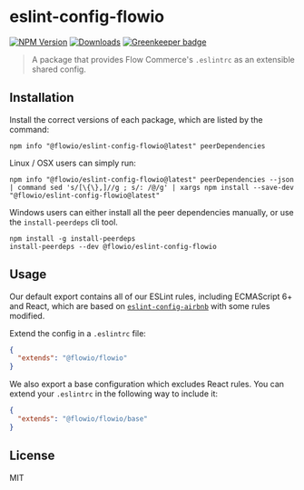 # eslint-config-flowio

[![NPM Version][npm-image]][npm-url]
[![Downloads][downloads-image]][downloads-url]
[![Greenkeeper badge][greenkeeper-image]][greenkeeper-url]

> A package that provides Flow Commerce's `.eslintrc` as an extensible shared config.

## Installation

Install the correct versions of each package, which are listed by the command:

```
npm info "@flowio/eslint-config-flowio@latest" peerDependencies
```

Linux / OSX users can simply run:

```
npm info "@flowio/eslint-config-flowio@latest" peerDependencies --json | command sed 's/[\{\},]//g ; s/: /@/g' | xargs npm install --save-dev "@flowio/eslint-config-flowio@latest"
```

Windows users can either install all the peer dependencies manually, or use the `install-peerdeps` cli tool.

```
npm install -g install-peerdeps
install-peerdeps --dev @flowio/eslint-config-flowio
```

## Usage

Our default export contains all of our ESLint rules, including ECMAScript 6+ and React, which are based on [`eslint-config-airbnb`](https://github.com/airbnb/javascript/tree/master/packages/eslint-config-airbnb) with some rules modified.

Extend the config in a `.eslintrc` file:

```json
{
  "extends": "@flowio/flowio"
}
```

We also export a base configuration which excludes React rules. You can extend
your `.eslintrc` in the following way to include it:

```json
{
  "extends": "@flowio/flowio/base"
}
```

## License

MIT

[npm-image]: https://img.shields.io/npm/v/@flowio/eslint-config-flowio.svg?style=flat-square
[npm-url]: https://www.npmjs.com/package/@flowio/eslint-config-flowio
[downloads-image]: https://img.shields.io/npm/dm/eslint-config-flowio.svg?style=flat-square
[downloads-url]: https://www.npmjs.com/package/@flowio/eslint-config-flowio
[greenkeeper-image]: https://badges.greenkeeper.io/flowcommerce/eslint-config-flowio.svg
[greenkeeper-url]: https://greenkeeper.io/